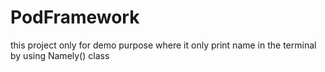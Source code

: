 # PodFramework
this project only for demo purpose where it only print name in the terminal by using Namely() class
